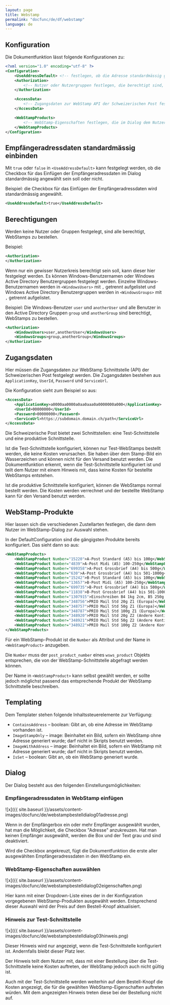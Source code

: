 ```yaml
---
layout: page
title: Webstamp
permalink: "docfunc/de/df/webstamp"
language: de
---
```


## Konfiguration

Die Dokumentfunktion lässt folgende Konfigurationen zu:

```xml
<?xml version="1.0" encoding="utf-8" ?>
<Configuration>	
	<UseAddressDefault> <!-- festlegen, ob die Adresse standardmässig genutzt werden soll --> </UseAddressDefault>
	<Authorization>
		<!-- Nutzer oder Nutzergruppen festlegen, die berechtigt sind, WebStamps zu bestellen -->
	</Authorization>

	<AccessData>
		<!-- Zugangsdaten zur WebStamp API der Schweizerischen Post festlegen -->
	</AccessData>

	<WebStampProducts>
		<!-- WebStamp-Eigenschaften festlegen, die im Dialog dem Nutzer zur Auswahl stehen sollen -->
	</WebStampProducts>
</Configuration>
```

## Empfängeradressdaten standardmässig einbinden

Mit `true` oder `false` in `<UseAddressDefault>` kann festgelegt werden, ob die Checkbox für das Einfügen der Empfängeradressdaten im Dialog standardmässig angewählt sein soll oder nicht. 

Beispiel: die Checkbox für das Einfügen der Empfängeradressdaten wird standardmässig angewählt.

```xml
<UseAddressDefault>true</UseAddressDefault>
```

## Berechtigungen

Werden keine Nutzer oder Gruppen festgelegt, sind alle berechtigt, WebStamps zu bestellen.

Beispiel:

```xml
<Authorization>
</Authorization>
```

Wenn nur ein gewisser Nutzerkreis berechtigt sein soll, kann dieser hier festgelegt werden. Es können Windows-Benutzernamen oder Windows Active Directory Benutzergruppen festgelegt werden. 
Einzelne Windows-Benutzernamen werden in `<WindowsUsers>` mit `,` getrennt aufgelistet und Windows Active Directory Benutzergruppen werden in `<WindowsGroups>` mit `,` getrennt aufgelistet.

Beispiel: Die Windows-Benutzer `user` und `anotherUser` und alle Benutzer in den Active Directory Gruppen `group` und `anotherGroup` sind berechtigt, WebStamps zu bestellen.

```xml
<Authorization>
	<WindowsUsers>user,anotherUser</WindowsUsers>
	<WindowsGroups>group,anotherGroup</WindowsGroups>
</Authorization>
```

## Zugangsdaten

Hier müssen die Zugangsdaten zur WebStamp Schnittstelle (API) der Schweizerischen Post festgelegt werden. Die Zugangsdaten bestehen aus `ApplicationKey`, `UserId`, `Password` und `ServiceUrl`.

Die Konfiguration sieht zum Beispiel so aus:

```xml
<AccessData>
	<ApplicationKey>a0000aa0000a0aa0aaa0a0000000a000</ApplicationKey>
	<UserId>00000000</UserId>
	<Password>00000000</Password>
	<ServiceUrl>https://subdomain.domain.ch/path</ServiceUrl>
</AccessData>
```

Die Schweizerische Post bietet zwei Schnittstellen: eine Test-Schnittstelle und eine produktive Schnittstelle.

Ist die Test-Schnittstelle konfiguriert, können nur Test-WebStamps bestellt werden, die keine Kosten verursachen. Sie haben über dem Stamp-Bild ein Wasserzeichen und können nicht für den Versand benutzt werden. Die Dokumentfunktion erkennt, wenn die Test-Schnittstelle konfiguriert ist und teilt dem Nutzer mit einem Hinweis mit, dass keine Kosten für bestellte WebStamps entstehen.

Ist die produktive Schnittstelle konfiguriert, können die WebStamps normal bestellt werden. Die Kosten werden verrechnet und der bestellte WebStamp kann für den Versand benutzt werden.

## WebStamp-Produkte

Hier lassen sich die verschiedenen Zustellarten festlegen, die dann dem Nutzer im WebStamp-Dialog zur Auswahl stehen.

In der DefaultConfiguration sind die gängigsten Produkte bereits konfiguriert. Das sieht dann so aus:

```xml
<WebStampProducts>
	<WebStampProduct Number="15220">A-Post Standard (A5) bis 100g</WebStampProduct>
	<WebStampProduct Number="4839">A-Post Midi (A5) 100-250g</WebStampProduct>
	<WebStampProduct Number="699358">A-Post Grossbrief (A4) bis 500g</WebStampProduct>
	<WebStampProduct Number="630">A-Post Grossbrief (A4) bis 501-1000g</WebStampProduct>
	<WebStampProduct Number="15242">B-Post Standard (A5) bis 100g</WebStampProduct>
	<WebStampProduct Number="13657">B-Post Midi (A5) 100-250g</WebStampProduct>
	<WebStampProduct Number="699735">B-Post Grossbrief (A4) bis 500g</WebStampProduct>
	<WebStampProduct Number="11838">B-Post Grossbrief (A4) bis 501-1000g</WebStampProduct>
	<WebStampProduct Number="1307915">Einschreiben B4 1kg 2cm, B5 250g 5cm</WebStampProduct>
	<WebStampProduct Number="348756">PRIO Mail Std 20g Z1 (Europa)</WebStampProduct>
	<WebStampProduct Number="348757">PRIO Mail Std 50g Z1 (Europa)</WebStampProduct>
	<WebStampProduct Number="348787">PRIO Mail Std 100g Z1 (Europa)</WebStampProduct>
	<WebStampProduct Number="348920">PRIO Mail Std 20g Z2 (Andere Kontinente)</WebStampProduct>
	<WebStampProduct Number="348921">PRIO Mail Std 50g Z2 (Andere Kontinente)</WebStampProduct>
	<WebStampProduct Number="348922">PRIO Mail Std 100g Z2 (Andere Kontinente)</WebStampProduct>
</WebStampProducts>
```

Für ein WebStamp-Produkt ist die `Number` als Attribut und der Name in `<WebStampProduct>` anzugeben.

Die `Number` muss der `post_product_number` eines `wsws_product` Objekts entsprechen, die von der WebStamp-Schnittstelle abgefragt werden können.

Der Name in `<WebStampProduct>` kann selbst gewählt werden, er sollte jedoch möglichst passend das entsprechende Produkt der WebStamp Schnittstelle beschreiben.

## Templating

Dem Templater stehen folgende Inhaltssteuerelemente zur Verfügung:

* `ContainsAddress` – boolean: Gibt an, ob eine Adresse im WebStamp vorhanden ist.
* `ImageStampOnly` – image: Beinhaltet ein Bild, sofern ein WebStamp ohne Adresse generiert wurde; darf nicht in Skripts benutzt werden.
* `ImageWithAddress` – image: Beinhaltet ein Bild, sofern ein WebStamp mit Adresse generiert wurde; darf nicht in Skripts benutzt werden.
* `IsSet` – boolean: Gibt an, ob ein WebStamp generiert wurde.

## Dialog

Der Dialog besteht aus den folgenden Einstellungsmöglichkeiten:

### Empfängeradressdaten in WebStamp einfügen

![x]({{ site.baseurl }}/assets/content-images/docfunc/de/webstampbestelldialog01adresse.png) 

Wenn in der Empfängerbox ein oder mehr Empfänger ausgewählt wurden, hat man die Möglichkeit, die Checkbox "Adresse" anzukreuzen. Hat man keinen Empfänger ausgewählt, werden die Box und der Text grau und sind deaktiviert.

Wird die Checkbox angekreuzt, fügt die Dokumentfunktion die erste aller ausgewählten Empfängeradressdaten in den WebStamp ein.

### WebStamp-Eigenschaften auswählen

![x]({{ site.baseurl }}/assets/content-images/docfunc/de/webstampbestelldialog02eigenschaften.png) 

Hier kann mit einer Dropdown-Liste eines der in der Konfiguration vorgegebenen WebStamp-Produkten ausgewählt werden. Entsprechend dieser Auswahl wird der Preis auf dem Bestell-Knopf aktualisiert.

### Hinweis zur Test-Schnittstelle

![x]({{ site.baseurl }}/assets/content-images/docfunc/de/webstampbestelldialog03hinweis.png)

Dieser Hinweis wird nur angezeigt, wenn die Test-Schnittstelle konfiguriert ist. Andernfalls bleibt dieser Platz leer. 

Der Hinweis teilt dem Nutzer mit, dass mit einer Bestellung über die Test-Schnittstelle keine Kosten auftreten, der WebStamp jedoch auch nicht gültig ist. 

Auch mit der Test-Schnittstelle werden weiterhin auf dem Bestell-Knopf die Kosten angezeigt, die für die gewählten WebStamp-Eigenschaften auftreten würden. Mit dem angezeigten Hinweis treten diese bei der Bestellung nicht auf.
